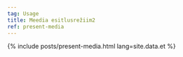 ```yaml
---
tag: Usage
title: Meedia esitlusrežiim2
ref: present-media
---
```


{% include posts/present-media.html lang=site.data.et %}
